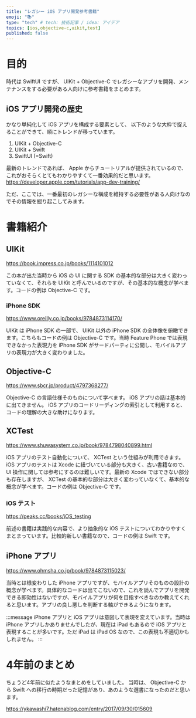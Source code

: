 ```yaml
---
title: "レガシー iOS アプリ開発参考書籍"
emoji: "📚"
type: "tech" # tech: 技術記事 / idea: アイデア
topics: [ios,objective-c,uikit,test]
published: false
---
```


# 目的
時代は SwiftUI ですが、
UIKit + Objective-C でレガシーなアプリを開発、メンテナンスをする必要がある人向けに参考書籍をまとめます。

## iOS アプリ開発の歴史
かなり単純化して iOS アプリを構成する要素として、 以下のような大枠で捉えることができて、順にトレンドが移っています。

1. UIKit + Objective-C
2. UIKit + Swift
3. SwiftUI (=Swift)

最新のトレンドであれば、 Apple からチュートリアルが提供されているので、これがおそらくとてもわかりやすくて一番効果的だと思います。
https://developer.apple.com/tutorials/app-dev-training/

ただ、ここでは、一番最初のレガシーな構成を維持する必要性がある人向けなのでその情報を掘り起こしてみます。

# 書籍紹介
## UIKit 
https://book.impress.co.jp/books/1114101012

この本が出た当時から iOS の UI に関する SDK の基本的な部分は大きく変わっていなくて、それらを UIKit と呼んでいるのですが、その基本的な概念が学べます。コードの例は Objective-C です。

### iPhone SDK
https://www.oreilly.co.jp/books/9784873114170/

UIKit は iPhone SDK の一部で、 UIKit 以外の iPhone SDK の全体像を俯瞰できます。こちらもコードの例は Objective-C です。当時 Feature Phone では表現できなかった表現力を iPhone SDK がサードパーティに公開し、モバイルアプリの表現力が大きく変わりました。

## Objective-C
https://www.sbcr.jp/product/4797368277/

Objective-C の言語仕様そのものについて学べます。 iOS アプリの話は基本的に出てきません。 iOS アプリのコードリーディングの索引として利用すると、コードの理解の大きな助けになります。

## XCTest
https://www.shuwasystem.co.jp/book/9784798040899.html

iOS アプリのテスト自動化について、 XCTest という仕組みが利用できます。 iOS アプリのテストは Xcode に紐づいている部分も大きく、古い書籍なので、 UI 操作に関しては参考にするのは難しいです。最新の Xcode ではできない部分も存在しますが、 XCTest の基本的な部分は大きく変わっていなくて、基本的な概念が学べます。コードの例は Objective-C です。

### iOS テスト
https://peaks.cc/books/iOS_testing

前述の書籍は実践的な内容で、より抽象的な iOS テストについてわかりやすくまとまっています。比較的新しい書籍なので、コードの例は Swift です。

## iPhone アプリ
https://www.ohmsha.co.jp/book/9784873115023/

当時とは様変わりした iPhone アプリですが、モバイルアプリそのものの設計の概念が学べます。具体的なコードは出てこないので、これを読んでアプリを開発できる即効性はないですが、モバイルアプリが何を目指すべきなのか教えてくれると思います。アプリの良し悪しを判断する軸ができるようになります。

:::message
iPhone アプリと iOS アプリは意図して表現を変えています。当時は iPhone アプリしかありませんでしたが、現在は iPad もあるので iOS アプリと表現することが多いです。ただ iPad は iPad OS なので、この表現も不適切かもしれません。
:::

# 4年前のまとめ
ちょうど4年前に似たようなまとめをしていました。
当時は、 Objective-C から Swift への移行の時期だった記憶があり、あのような選書になったのだと思います。

https://ykawashi7.hatenablog.com/entry/2017/09/30/015609

